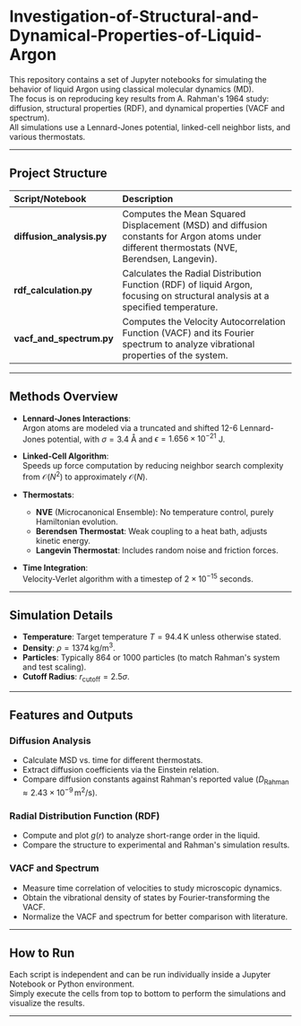 # Investigation-of-Structural-and-Dynamical-Properties-of-Liquid-Argon

This repository contains a set of Jupyter notebooks for simulating the behavior of liquid Argon using classical molecular dynamics (MD).  
The focus is on reproducing key results from A. Rahman's 1964 study: diffusion, structural properties (RDF), and dynamical properties (VACF and spectrum).  
All simulations use a Lennard-Jones potential, linked-cell neighbor lists, and various thermostats.

---

## Project Structure

| Script/Notebook | Description |
|:----------------|:------------|
| **diffusion_analysis.py** | Computes the Mean Squared Displacement (MSD) and diffusion constants for Argon atoms under different thermostats (NVE, Berendsen, Langevin). |
| **rdf_calculation.py** | Calculates the Radial Distribution Function (RDF) of liquid Argon, focusing on structural analysis at a specified temperature. |
| **vacf_and_spectrum.py** | Computes the Velocity Autocorrelation Function (VACF) and its Fourier spectrum to analyze vibrational properties of the system. |

---

## Methods Overview

- **Lennard-Jones Interactions**:  
  Argon atoms are modeled via a truncated and shifted 12-6 Lennard-Jones potential, with $\sigma = 3.4$ Å and $\epsilon = 1.656 \times 10^{-21}$ J.
  
- **Linked-Cell Algorithm**:  
  Speeds up force computation by reducing neighbor search complexity from $\mathcal{O}(N^2)$ to approximately $\mathcal{O}(N)$.

- **Thermostats**:  
  - **NVE** (Microcanonical Ensemble): No temperature control, purely Hamiltonian evolution.
  - **Berendsen Thermostat**: Weak coupling to a heat bath, adjusts kinetic energy.
  - **Langevin Thermostat**: Includes random noise and friction forces.

- **Time Integration**:  
  Velocity-Verlet algorithm with a timestep of $2 \times 10^{-15}$ seconds.

---

## Simulation Details

- **Temperature**: Target temperature $T = 94.4\,\mathrm{K}$ unless otherwise stated.
- **Density**: $\rho = 1374\,\mathrm{kg/m^3}$.
- **Particles**: Typically 864 or 1000 particles (to match Rahman's system and test scaling).
- **Cutoff Radius**: $r_\mathrm{cutoff} = 2.5\sigma$.

---

## Features and Outputs

### Diffusion Analysis
- Calculate MSD vs. time for different thermostats.
- Extract diffusion coefficients via the Einstein relation.
- Compare diffusion constants against Rahman's reported value ($D_\mathrm{Rahman} \approx 2.43 \times 10^{-9}\,\mathrm{m^2/s}$).

### Radial Distribution Function (RDF)
- Compute and plot $g(r)$ to analyze short-range order in the liquid.
- Compare the structure to experimental and Rahman's simulation results.

### VACF and Spectrum
- Measure time correlation of velocities to study microscopic dynamics.
- Obtain the vibrational density of states by Fourier-transforming the VACF.
- Normalize the VACF and spectrum for better comparison with literature.

---

## How to Run

Each script is independent and can be run individually inside a Jupyter Notebook or Python environment.  
Simply execute the cells from top to bottom to perform the simulations and visualize the results.

---
